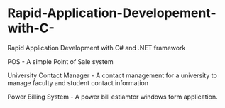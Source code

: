 # Rapid-Application-Developement-with-C-
 Rapid Application Development with C# and .NET framework 

POS - A simple Point of Sale system

University Contact Manager - A contact management for a university to manage faculty and student contact information

Power Billing System - A power bill estiamtor windows form application.
